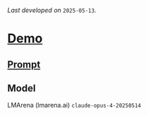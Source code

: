 *Last developed on* `2025-05-13`.
# [Demo](https://codepen.io/RealityMoez/full/pvJarNy)

## [Prompt](https://github.com/RealityMoez/pl/blob/main/001.md)

## Model
LMArena (lmarena.ai) `claude-opus-4-20250514` 
